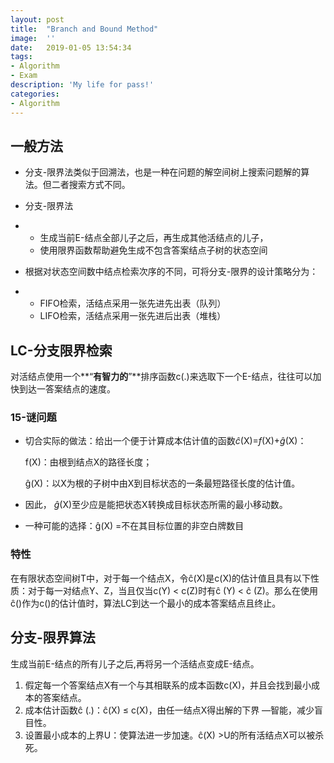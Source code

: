 ```yaml
---
layout:	post
title:	"Branch and Bound Method"
image:	''
date:	2019-01-05 13:54:34
tags:	
- Algorithm
- Exam
description: 'My life for pass!'
categories:
- Algorithm
---
```


<script type="text/javascript" src="../MathJax/MathJax.js?config=default"></script>

## 一般方法

- 分支-限界法类似于回溯法，也是一种在问题的解空间树上搜索问题解的算法。但二者搜索方式不同。
- 分支-限界法

- - 生成当前E-结点全部儿子之后，再生成其他活结点的儿子，
  - 使用限界函数帮助避免生成不包含答案结点子树的状态空间

- 根据对状态空间数中结点检索次序的不同，可将分支-限界的设计策略分为：

- -    FIFO检索，活结点采用一张先进先出表（队列）
  -    LIFO检索，活结点采用一张先进后出表（堆栈）

## LC-分支限界检索

对活结点使用一个**“**有智力的**”**排序函数c(.)来选取下一个E-结点，往往可以加快到达一答案结点的速度。

### 15-谜问题

- 切合实际的做法：给出一个便于计算成本估计值的函数*ĉ*(X)=*f*(X)+*ĝ*(X)：

  f(X)：由根到结点X的路径长度；

  ĝ(X)：以X为根的子树中由X到目标状态的一条最短路径长度的估计值。

- 因此， *ĝ*(X)至少应是能把状态X转换成目标状态所需的最小移动数。
- 一种可能的选择：ĝ(X) =不在其目标位置的非空白牌数目

### 特性

在有限状态空间树T中，对于每一个结点X，令ĉ(X)是c(X)的估计值且具有以下性质：对于每一对结点Y、Z，当且仅当c(Y) < c(Z)时有ĉ (Y) < ĉ (Z)。那么在使用ĉ()作为c()的估计值时，算法LC到达一个最小的成本答案结点且终止。

## 分支-限界算法

生成当前E-结点的所有儿子之后,再将另一个活结点变成E-结点。

1. 假定每一个答案结点X有一个与其相联系的成本函数c(X)，并且会找到最小成本的答案结点。
2. 成本估计函数ĉ (.)：ĉ(X) ≤ c(X)，由任一结点X得出解的下界 —智能，减少盲目性。
3. 设置最小成本的上界U：使算法进一步加速。ĉ(X) >U的所有活结点X可以被杀死。